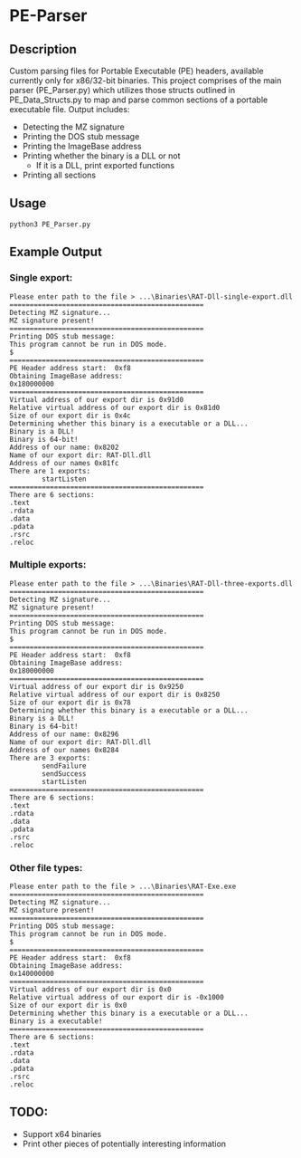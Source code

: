 # PE-Parser

## Description
Custom parsing files for Portable Executable (PE) headers, available currently only for x86/32-bit binaries. This project comprises of the main parser (PE_Parser.py) which utilizes those structs outlined in PE_Data_Structs.py to map and parse common sections of a portable executable file. Output includes:
- Detecting the MZ signature
- Printing the DOS stub message
- Printing the ImageBase address
- Printing whether the binary is a DLL or not
  - If it is a DLL, print exported functions
- Printing all sections

## Usage
```
python3 PE_Parser.py
```

## Example Output
### Single export:
```
Please enter path to the file > ...\Binaries\RAT-Dll-single-export.dll
================================================
Detecting MZ signature...
MZ signature present!
================================================
Printing DOS stub message:
This program cannot be run in DOS mode.
$
================================================
PE Header address start:  0xf8
Obtaining ImageBase address:
0x180000000
================================================
Virtual address of our export dir is 0x91d0
Relative virtual address of our export dir is 0x81d0
Size of our export dir is 0x4c
Determining whether this binary is a executable or a DLL...
Binary is a DLL!
Binary is 64-bit!
Address of our name: 0x8202
Name of our export dir: RAT-Dll.dll
Address of our names 0x81fc
There are 1 exports:
        startListen
================================================
There are 6 sections:
.text
.rdata
.data
.pdata
.rsrc
.reloc
```
### Multiple exports:
```
Please enter path to the file > ...\Binaries\RAT-Dll-three-exports.dll
================================================
Detecting MZ signature...
MZ signature present!
================================================
Printing DOS stub message:
This program cannot be run in DOS mode.
$
================================================
PE Header address start:  0xf8
Obtaining ImageBase address:
0x180000000
================================================
Virtual address of our export dir is 0x9250
Relative virtual address of our export dir is 0x8250
Size of our export dir is 0x78
Determining whether this binary is a executable or a DLL...
Binary is a DLL!
Binary is 64-bit!
Address of our name: 0x8296
Name of our export dir: RAT-Dll.dll
Address of our names 0x8284
There are 3 exports:
        sendFailure
        sendSuccess
        startListen
================================================
There are 6 sections:
.text
.rdata
.data
.pdata
.rsrc
.reloc
```
### Other file types:
```
Please enter path to the file > ...\Binaries\RAT-Exe.exe
================================================
Detecting MZ signature...
MZ signature present!
================================================
Printing DOS stub message:
This program cannot be run in DOS mode.
$
================================================
PE Header address start:  0xf8
Obtaining ImageBase address:
0x140000000
================================================
Virtual address of our export dir is 0x0
Relative virtual address of our export dir is -0x1000
Size of our export dir is 0x0
Determining whether this binary is a executable or a DLL...
Binary is a executable!
================================================
There are 6 sections:
.text
.rdata
.data
.pdata
.rsrc
.reloc
```
## TODO:
- Support x64 binaries 
- Print other pieces of potentially interesting information 